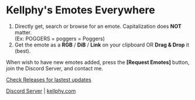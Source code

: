 # Kellphy's Emotes Everywhere
1. Directly get, search or browse for an emote. Capitalization does **NOT** matter.\
(Ex: POGGERS = poggers = Poggers)
2. Get the emote as a **RGB** / **DiB** / **Link** on your clipboard OR **Drag & Drop** it (best).

When wish to have new emotes added, press the **[Request Emotes]** button, join the Discord Server, and contact me.

[Check Releases for lastest updates](https://github.com/Kellphy/KEE/releases)

[Discord Server](https://discord.gg/ycYmMmP/) | [kellphy.com](https://kellphy.com/)